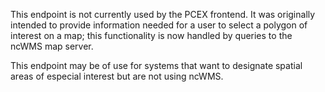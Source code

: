 This endpoint is not currently used by the PCEX frontend. It was originally intended to provide information needed for a user to select a polygon of interest on a map; this functionality is now handled by queries to the ncWMS map server. 

This endpoint may be of use for systems that want to designate spatial areas of especial interest but are not using ncWMS.
